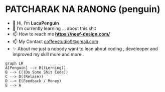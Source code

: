 
# PATCHARAK NA RANONG (penguin)

- 👋 Hi, I’m **LucaPenguin**
- 🌱 I’m currently learning ... about this shit
- 📫 How to reach me **https://neef-design.com/**
- 📫 My Contact coffeestudio9@gmail.com
- ✨ About me
just a nobody want to lean about coding , develeoper and improved my skill more and more .

```mermaid
graph LR
A[Penguin] --> B((Lerning))
B --> C((Do Some Shit Code))
C --> D((Relase))
D --> E(Feedback / Money)
E --> A
```
